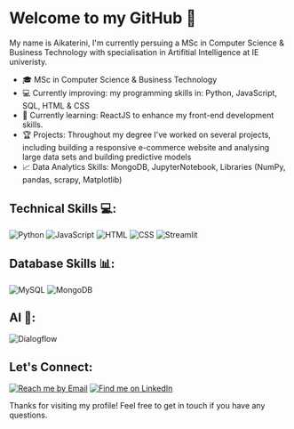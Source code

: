 # Welcome to my GitHub 👋

My name is Aikaterini, I'm currently persuing a MSc in Computer Science & Business Technology with specialisation in Artifitial Intelligence at IE univeristy. 

- 🎓 MSc in Computer Science & Business Technology
- 💻 Currently improving: my programming skills in: Python, JavaScript, SQL, HTML & CSS
- 🌱 Currently learning: ReactJS to enhance my front-end development skills.
- 🏆 Projects: Throughout my degree I've worked on several projects, including building a responsive e-commerce website and analysing large data sets and building predictive models
- 📈 Data Analytics Skills: MongoDB, JupyterNotebook, Libraries (NumPy, pandas, scrapy, Matplotlib)

## Technical Skills 💻:
![Python](https://img.shields.io/badge/Python-FFD43B?style=for-the-badge&logo=python&logoColor=blue)
![JavaScript](https://img.shields.io/badge/JavaScript-323330?style=for-the-badge&logo=javascript&logoColor=F7DF1E)
![HTML](https://img.shields.io/badge/HTML5-E34F26?style=for-the-badge&logo=html5&logoColor=white)
![CSS](https://img.shields.io/badge/CSS3-1572B6?style=for-the-badge&logo=css3&logoColor=white) 
![Streamlit](https://img.shields.io/badge/Streamlit-FF4B4B?style=for-the-badge&logo=Streamlit&logoColor=white)

## Database Skills 📊:
![MySQL](https://img.shields.io/badge/MySQL-005C84?style=for-the-badge&logo=mysql&logoColor=white)
![MongoDB](https://img.shields.io/badge/MongoDB-4EA94B?style=for-the-badge&logo=mongodb&logoColor=white)

## AI 🤖:
![Dialogflow](https://img.shields.io/badge/dialogflow-FF9800?style=for-the-badge&logo=dialogflow&logoColor=white)

## Let's Connect:

[![Reach me by Email](https://img.shields.io/badge/Email-D14836?style=for-the-badge&logo=gmail&logoColor=white)](mailto:knorlova@gmail.com) 
[![Find me on LinkedIn](https://img.shields.io/badge/LinkedIn-0077B5?style=for-the-badge&logo=linkedin&logoColor=white)](https://www.linkedin.com/in/katherine-orlova/)

Thanks for visiting my profile! 
Feel free to get in touch if you have any questions.
